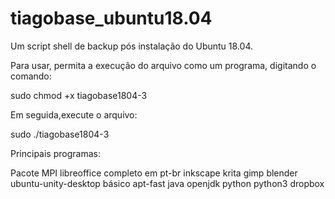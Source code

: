 # tiagobase_ubuntu18.04
Um script shell de backup pós instalação do Ubuntu 18.04.

Para usar, permita a execução do arquivo como um programa, digitando o comando:

sudo chmod +x tiagobase1804-3

Em seguida,execute o arquivo:

sudo ./tiagobase1804-3

Principais programas:

Pacote MPI
libreoffice completo em pt-br
inkscape
krita
gimp
blender
ubuntu-unity-desktop básico
apt-fast
java
openjdk
python
python3
dropbox
